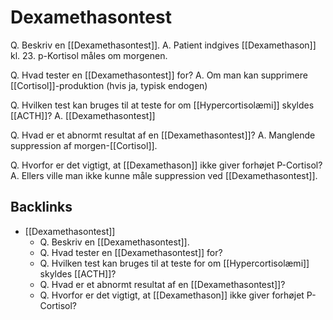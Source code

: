 # Dexamethasontest
Q. Beskriv en [[Dexamethasontest]].
A. Patient indgives [[Dexamethason]] kl. 23. p-Kortisol måles om morgenen.

Q. Hvad tester en [[Dexamethasontest]] for?
A. Om man kan supprimere [[Cortisol]]-produktion (hvis ja, typisk endogen)

Q. Hvilken test kan bruges til at teste for om [[Hypercortisolæmi]] skyldes [[ACTH]]?
A. [[Dexamethasontest]]

Q. Hvad er et abnormt resultat af en [[Dexamethasontest]]?
A. Manglende suppression af morgen-[[Cortisol]].

Q. Hvorfor er det vigtigt, at [[Dexamethason]] ikke giver forhøjet P-Cortisol?
A. Ellers ville man ikke kunne måle suppression ved [[Dexamethasontest]].


## Backlinks
* [[Dexamethasontest]]
	* Q. Beskriv en [[Dexamethasontest]].
	* Q. Hvad tester en [[Dexamethasontest]] for?
	* Q. Hvilken test kan bruges til at teste for om [[Hypercortisolæmi]] skyldes [[ACTH]]?
	* Q. Hvad er et abnormt resultat af en [[Dexamethasontest]]?
	* Q. Hvorfor er det vigtigt, at [[Dexamethason]] ikke giver forhøjet P-Cortisol?

<!-- #anki/tag/med/Endocrinology #anki/deck/Medicine -->

<!-- {BearID:9DB96FEB-8E05-4479-B725-BA5107D29451-21575-000024A42CF84595} -->
